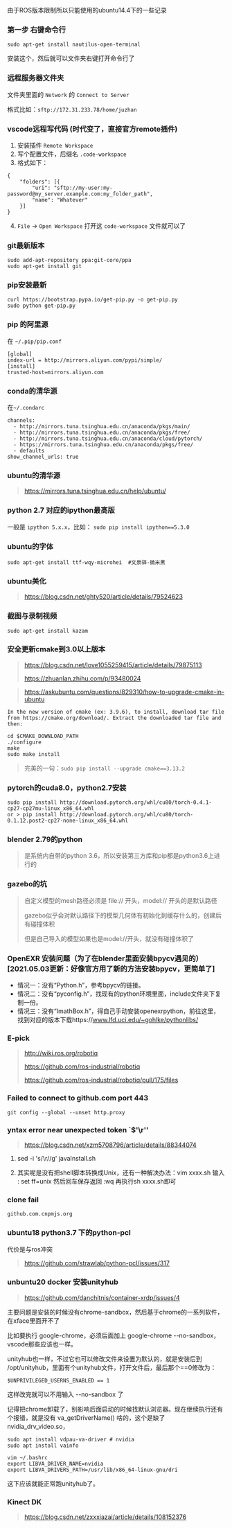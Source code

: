 由于ROS版本限制所以只能使用的ubuntu14.4下的一些记录

### 第一步 右键命令行
```
sudo apt-get install nautilus-open-terminal
```
安装这个，然后就可以文件夹右键打开命令行了

### 远程服务器文件夹
文件夹里面的 `Network` 的 `Connect to Server`

格式比如：`sftp://172.31.233.78/home/juzhan`

### vscode远程写代码 (时代变了，直接官方remote插件)
1. 安装插件 `Remote Workspace`
2. 写个配置文件，后缀名 `.code-workspace`
3. 格式如下：
```
{
    "folders": [{
        "uri": "sftp://my-user:my-password@my_server.example.com:my_folder_path",
        "name": "Whatever"
    }]
}
```
4. `File` -> `Open Workspace` 打开这 `code-workspace` 文件就可以了

### git最新版本
```
sudo add-apt-repository ppa:git-core/ppa
sudo apt-get install git
```

### pip安装最新
```
curl https://bootstrap.pypa.io/get-pip.py -o get-pip.py 
sudo python get-pip.py
```

### pip 的阿里源
在 `~/.pip/pip.conf`
```
[global]
index-url = http://mirrors.aliyun.com/pypi/simple/                          
[install]
trusted-host=mirrors.aliyun.com
```

### conda的清华源
在`~/.condarc`
```
channels:
  - http://mirrors.tuna.tsinghua.edu.cn/anaconda/pkgs/main/
  - http://mirrors.tuna.tsinghua.edu.cn/anaconda/pkgs/free/
  - http://mirrors.tuna.tsinghua.edu.cn/anaconda/cloud/pytorch/
  - https://mirrors.tuna.tsinghua.edu.cn/anaconda/pkgs/free/
  - defaults
show_channel_urls: true
```

### ubuntu的清华源
> https://mirrors.tuna.tsinghua.edu.cn/help/ubuntu/

### python 2.7 对应的ipython最高版
一般是 `ipython 5.x.x`，比如： `sudo pip install ipython==5.3.0`

### ubuntu的字体
`sudo apt-get install ttf-wqy-microhei  #文泉驿-微米黑`

### ubuntu美化
> https://blog.csdn.net/ghty520/article/details/79524623

### 截图与录制视频
`sudo apt-get install kazam`

### 安全更新cmake到3.0以上版本
> https://blog.csdn.net/love1055259415/article/details/79875113
> 
> https://zhuanlan.zhihu.com/p/93480024
>

> https://askubuntu.com/questions/829310/how-to-upgrade-cmake-in-ubuntu

```
In the new version of cmake (ex: 3.9.6), to install, download tar file from https://cmake.org/download/. Extract the downloaded tar file and then:

cd $CMAKE_DOWNLOAD_PATH
./configure
make
sudo make install
```

> 完美的一句：`sudo pip install --upgrade cmake==3.13.2`

### pytorch的cuda8.0，python2.7安装
```
sudo pip install http://download.pytorch.org/whl/cu80/torch-0.4.1-cp27-cp27mu-linux_x86_64.whl
or > pip install http://download.pytorch.org/whl/cu80/torch-0.1.12.post2-cp27-none-linux_x86_64.whl
```
### blender 2.79的python
> 是系统内自带的python 3.6，所以安装第三方库和pip都是python3.6上进行的

### gazebo的坑
> 自定义模型的mesh路径必须是 file:// 开头，model:// 开头的是默认路径
> 
> gazebo似乎会对默认路径下的模型几何体有初始化到缓存什么的，创建后有碰撞体积
> 
> 但是自己导入的模型如果也是model://开头，就没有碰撞体积了

### OpenEXR 安装问题（为了在blender里面安装bpycv遇见的）[2021.05.03更新：好像官方用了新的方法安装bpycv，更简单了]

+ 情况一：没有“Python.h”，参考bpycv的链接。
+ 情况二：没有“pyconfig.h”，找现有的python环境里面，include文件夹下复制一份。
+ 情况三：没有“ImathBox.h”，得自己手动安装openexrpython，前往这里，找到对应的版本下载https://www.lfd.uci.edu/~gohlke/pythonlibs/

### E-pick
> http://wiki.ros.org/robotiq
> 
> https://github.com/ros-industrial/robotiq
>
> https://github.com/ros-industrial/robotiq/pull/175/files

### Failed to connect to github.com port 443
```
git config --global --unset http.proxy
```

### yntax error near unexpected token `$'\r''
> https://blog.csdn.net/xzm5708796/article/details/88344074

1. sed -i 's/\r//g' javaInstall.sh

2. 其实呢是没有把shell脚本转换成Unix，还有一种解决办法：vim xxxx.sh 输入 : set ff=unix 然后回车保存返回 :wq 再执行sh xxxx.sh即可

### clone fail
`github.com.cnpmjs.org`

### ubuntu18 python3.7 下的python-pcl

代价是与ros冲突
> https://github.com/strawlab/python-pcl/issues/317

### unbuntu20 docker 安装unityhub

> https://github.com/danchitnis/container-xrdp/issues/4

主要问题是安装的时候没有chrome-sandbox，然后基于chrome的一系列软件，在xface里面开不了

比如要执行 google-chrome，必须后面加上 google-chrome --no-sandbox，vscode那些应该也一样。

unityhub也一样，不过它也可以修改文件来设置为默认的，就是安装后到 /opt/unityhub，里面有个unityhub文件，打开文件后，最后那个==0修改为：

```
$UNPRIVILEGED_USERNS_ENABLED == 1
```

这样改完就可以不用输入 --no-sandbox 了

记得把chrome卸载了，别影响后面启动的时候找默认浏览器。现在继续执行还有个报错，就是没有 va_getDriverName() 啥的，这个是缺了 nvidia_drv_video.so，

```
sudo apt install vdpau-va-driver # nvidia
sudo apt install vainfo

vim ~/.bashrc
export LIBVA_DRIVER_NAME=nvidia
export LIBVA_DRIVERS_PATH=/usr/lib/x86_64-linux-gnu/dri
```
这下应该就能正常跑unityhub了。

### Kinect DK

> https://blog.csdn.net/zxxxiazai/article/details/108152376
